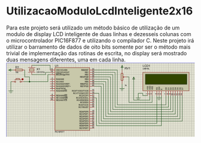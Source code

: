 # UtilizacaoModuloLcdInteligente2x16
Para este projeto será utilizado um método básico de utilização de um modulo de display LCD inteligente de duas linhas e dezesseis colunas com o microcontrolador PIC16F877 e utilizando o compilador C. Neste projeto irá utilizar o barramento de dados de oito bits somente por ser o método mais trivial de implementação das rotinas de escrita, no display será mostrado duas mensagens diferentes, uma em cada linha.
![Screenshot](lcd.png)

